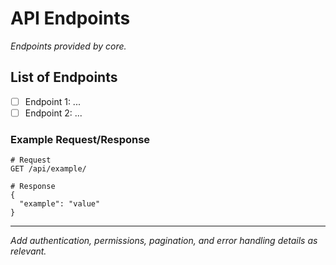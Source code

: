 # API Endpoints

_Endpoints provided by core._

## List of Endpoints

- [ ] Endpoint 1: ...
- [ ] Endpoint 2: ...

### Example Request/Response
```http
# Request
GET /api/example/

# Response
{
  "example": "value"
}
```

---

_Add authentication, permissions, pagination, and error handling details as relevant._
